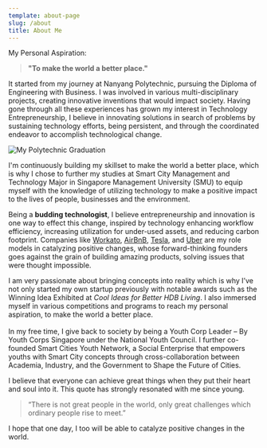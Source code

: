 ```yaml
---
template: about-page
slug: /about
title: About Me
---
```

My Personal Aspiration:

> **"To make the world a better place."**

It started from my journey at Nanyang Polytechnic, pursuing the Diploma of Engineering with Business. I was involved in various multi-disciplinary projects, creating innovative inventions that would impact society. Having gone through all these experiences has grown my interest in Technology Entrepreneurship, I believe in innovating solutions in search of problems by sustaining technology efforts, being persistent, and through the coordinated endeavor to accomplish technological change.

![My Polytechnic Graduation](/assets/img_6919.jpg "Graduation Photoshoot")

I'm continuously building my skillset to make the world a better place, which is why I chose to further my studies at Smart City Management and Technology Major in Singapore Management University (SMU) to equip myself with the knowledge of utilizing technology to make a positive impact to the lives of people, businesses and the environment.

Being a **budding technologist**, I believe entrepreneurship and innovation is one way to effect this change, inspired by technology enhancing workflow efficiency, increasing utilization for under-used assets, and reducing carbon footprint. Companies like [](https://www.grab.com/sg/)[](https://www.uber.com/)[](https://about.google/)[Workato](https://www.workato.com/), [AirBnB](https://www.airbnb.com.sg/), [Tesla](https://www.tesla.com/), and [Uber](https://www.uber.com/us/en/about/) [](https://www.spacex.com/)[](https://www.uber.com/)[](https://www.grab.com/sg/)are my role models in catalyzing positive changes, whose forward-thinking founders goes against the grain of building amazing products, solving issues that were thought impossible.

I am very passionate about bringing concepts into reality which is why I’ve not only started my own startup previously with notable awards such as the Winning Idea Exhibited at *Cool Ideas for Better HDB Living*. I also immersed myself in various competitions and programs to reach my personal aspiration, to make the world a better place.\
\
In my free time, I give back to society by being a Youth Corp Leader – By Youth Corps Singapore under the National Youth Council. I further co-founded Smart Cities Youth Network, a Social Enterprise that empowers youths with Smart City concepts through cross-collaboration between Academia, Industry, and the Government to Shape the Future of Cities.

I believe that everyone can achieve great things when they put their heart and soul into it. This quote has strongly resonated with me since young.

> “There is not great people in the world, only great challenges which ordinary people rise to meet.”

I hope that one day, I too will be able to catalyze positive changes in the world.